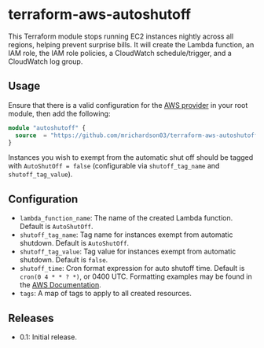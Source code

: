 # terraform-aws-autoshutoff

This Terraform module stops running EC2 instances nightly across all regions, helping prevent surprise bills.  It will
create the Lambda function, an IAM role, the IAM role policies, a CloudWatch schedule/trigger, and a CloudWatch log
group.

## Usage

Ensure that there is a valid configuration for the
[AWS provider](https://www.terraform.io/docs/providers/aws/index.html) in your root module, then add the following:

```terraform
module "autoshutoff" {
  source  = "https://github.com/mrichardson03/terraform-aws-autoshutoff.git"
}
```

Instances you wish to exempt from the automatic shut off should be tagged with `AutoShutOff = false` (configurable
via `shutoff_tag_name` and `shutoff_tag_value`).

## Configuration

* `lambda_function_name`: The name of the created Lambda function.  Default is `AutoShutOff`.
* `shutoff_tag_name`: Tag name for instances exempt from automatic shutdown.  Default is `AutoShutOff`.
* `shutoff_tag_value`: Tag value for instances exempt from automatic shutdown.  Default is `false`.
* `shutoff_time`: Cron format expression for auto shutoff time. Default is `cron(0 4 * * ? *)`, or 0400 UTC.
  Formatting examples may be found in the
  [AWS Documentation](https://docs.aws.amazon.com/lambda/latest/dg/tutorial-scheduled-events-schedule-expressions.html).
* `tags`: A map of tags to apply to all created resources.

## Releases

* 0.1: Initial release.
